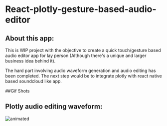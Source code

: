 # React-plotly-gesture-based-audio-editor

## About this app:
This is WIP project with the objective to create a quick touch/gesture based audio editor app for lay person (Although there's a unique and larger business idea behind it).

The hard part involving audio waveform generation and audio editing has been completed. The next step would be to integrate plotly with react native based soundcloud like app.

##Gif Shots
## Plotly audio editing waveform:
![animated](Screenshots/App.gif)
